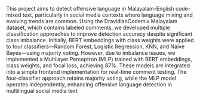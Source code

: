 This project aims to detect offensive language in Malayalam-English code-mixed text,
particularly in social media contexts where language mixing and evolving trends are common.
Using the DravidianCodemix Malayalam dataset, which contains labeled comments, we
developed multiple classification approaches to improve detection accuracy despite significant
class imbalance.
Initially, BERT embeddings with class weights were applied to four classifiers—Random
Forest, Logistic Regression, KNN, and Naïve Bayes—using majority voting. However, due
to imbalance issues, we implemented a Multilayer Perceptron (MLP) trained with BERT
embeddings, class weights, and focal loss, achieving 87%.
These models are integrated into a simple frontend implementation for real-time comment
testing. The four-classifier approach retains majority voting, while the MLP model operates
independently, enhancing offensive language detection in multilingual social media text
